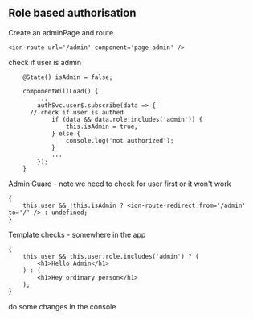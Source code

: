 ## Role based authorisation

Create an adminPage and route

```tsx
<ion-route url='/admin' component='page-admin' />
```

check if user is admin

```tsx
	@State() isAdmin = false;

	componentWillLoad() {
		...
		authSvc.user$.subscribe(data => {
      // check if user is authed
			if (data && data.role.includes('admin')) {
				this.isAdmin = true;
			} else {
				console.log('not authorized');
			}
			...
		});
	}
```

Admin Guard - note we need to check for user first or it won't work

```tsx
{
	this.user && !this.isAdmin ? <ion-route-redirect from='/admin' to='/' /> : undefined;
}
```

Template checks - somewhere in the app

```tsx
{
	this.user && this.user.role.includes('admin') ? (
		<h1>Hello Admin</h1>
	) : (
		<h1>Hey ordinary person</h1>
	);
}
```

do some changes in the console
